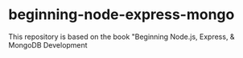 # beginning-node-express-mongo
This repository is based on the book "Beginning Node.js, Express, &amp; MongoDB Development
